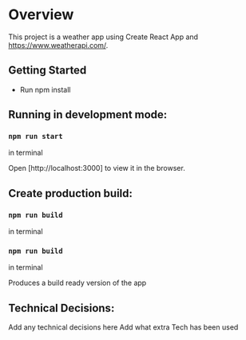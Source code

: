 # Overview

This project is a weather app using Create React App and https://www.weatherapi.com/.

## Getting Started

- Run npm install

## Running in development mode:

### `npm run start`

in terminal

Open [http://localhost:3000] to view it in the browser.

## Create production build:

### `npm run build`

in terminal

### `npm run build`

in terminal

Produces a build ready version of the app

## Technical Decisions:

Add any technical decisions here
Add what extra Tech has been used
